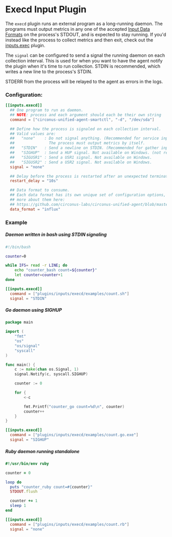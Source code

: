 # Execd Input Plugin

The `execd` plugin runs an external program as a long-running daemon. 
The programs must output metrics in any one of the accepted 
[Input Data Formats][] on the process's STDOUT, and is expected to
stay running. If you'd instead like the process to collect metrics and then exit,
check out the [inputs.exec][] plugin.

The `signal` can be configured to send a signal the running daemon on each
collection interval. This is used for when you want to have the agent notify the
plugin when it's time to run collection. STDIN is recommended, which writes a
new line to the process's STDIN.

STDERR from the process will be relayed to the agent as errors in the logs.

### Configuration:

```toml
[[inputs.execd]]
  ## One program to run as daemon.
  ## NOTE: process and each argument should each be their own string
  command = ["circonus-unified-agent-smartctl", "-d", "/dev/sda"]

  ## Define how the process is signaled on each collection interval.
  ## Valid values are:
  ##   "none"    : Do not signal anything. (Recommended for service inputs)
  ##               The process must output metrics by itself.
  ##   "STDIN"   : Send a newline on STDIN. (Recommended for gather inputs)
  ##   "SIGHUP"  : Send a HUP signal. Not available on Windows. (not recommended)
  ##   "SIGUSR1" : Send a USR1 signal. Not available on Windows.
  ##   "SIGUSR2" : Send a USR2 signal. Not available on Windows.
  signal = "none"

  ## Delay before the process is restarted after an unexpected termination
  restart_delay = "10s"

  ## Data format to consume.
  ## Each data format has its own unique set of configuration options, read
  ## more about them here:
  ## https://github.com/circonus-labs/circonus-unified-agent/blob/master/docs/DATA_FORMATS_INPUT.md
  data_format = "influx"
```

### Example

##### Daemon written in bash using STDIN signaling

```bash
#!/bin/bash

counter=0

while IFS= read -r LINE; do
    echo "counter_bash count=${counter}"
    let counter=counter+1
done
```

```toml
[[inputs.execd]]
  command = ["plugins/inputs/execd/examples/count.sh"]
  signal = "STDIN"
```

##### Go daemon using SIGHUP

```go
package main

import (
    "fmt"
    "os"
    "os/signal"
    "syscall"
)

func main() {
    c := make(chan os.Signal, 1)
    signal.Notify(c, syscall.SIGHUP)

    counter := 0

    for {
        <-c

        fmt.Printf("counter_go count=%d\n", counter)
        counter++
    }
}

```

```toml
[[inputs.execd]]
  command = ["plugins/inputs/execd/examples/count.go.exe"]
  signal = "SIGHUP"
```

##### Ruby daemon running standalone

```ruby
#!/usr/bin/env ruby

counter = 0

loop do
  puts "counter_ruby count=#{counter}"
  STDOUT.flush

  counter += 1
  sleep 1
end
```

```toml
[[inputs.execd]]
  command = ["plugins/inputs/execd/examples/count.rb"]
  signal = "none"
```

[Input Data Formats]: https://github.com/circonus-labs/circonus-unified-agent/blob/master/docs/DATA_FORMATS_INPUT.md
[inputs.exec]: https://github.com/circonus-labs/circonus-unified-agent/blob/master/plugins/inputs/exec/README.md
